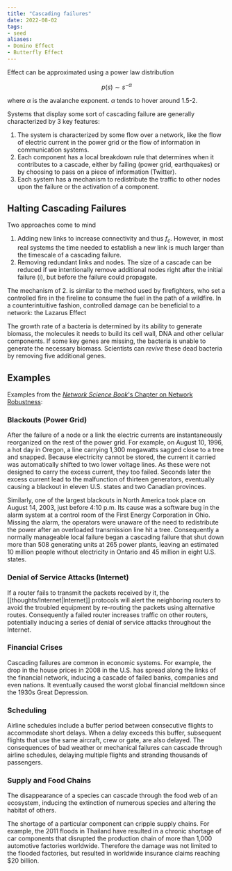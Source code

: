 ```yaml
---
title: "Cascading failures"
date: 2022-08-02
tags:
- seed
aliases:
- Domino Effect
- Butterfly Effect
---
```


Effect can be approximated using a power law distribution

$$p(s) \sim s^{-\alpha}$$

where $\alpha$ is the avalanche exponent. $\alpha$ tends to hover around 1.5-2.

Systems that display some sort of cascading failure are generally characterized by 3 key features:
1. The system is characterized by some flow over a network, like the flow of electric current in the power grid or the flow of information in communication systems.
2. Each component has a local breakdown rule that determines when it contributes to a cascade, either by failing (power grid, earthquakes) or by choosing to pass on a piece of information (Twitter).
3. Each system has a mechanism to redistribute the traffic to other nodes upon the failure or the activation of a component.

## Halting Cascading Failures
Two approaches come to mind
1. Adding new links to increase connectivity and thus $f_c$. However, in most real systems the time needed to establish a new link is much larger than the timescale of a cascading failure.
2. Removing redundant links and nodes. The size of a cascade can be reduced if we intentionally remove additional nodes right after the initial failure (i), but before the failure could propagate.

The mechanism of 2. is similar to the method used by firefighters, who set a controlled fire in the fireline to consume the fuel in the path of a wildfire. In a counterintuitive fashion, controlled damage can be beneficial to a network: the Lazarus Effect

The growth rate of a bacteria is determined by its ability to generate biomass, the molecules it needs to build its cell wall, DNA and other cellular components. If some key genes are missing, the bacteria is unable to generate the necessary biomass. Scientists can *revive* these dead bacteria by removing five additional genes.

## Examples
Examples from the [*Network Science Book*'s Chapter on Network Robustness](http://networksciencebook.com/chapter/8#cascading): 

### Blackouts (Power Grid)

After the failure of a node or a link the electric currents are instantaneously reorganized on the rest of the power grid. For example, on August 10, 1996, a hot day in Oregon, a line carrying 1,300 megawatts sagged close to a tree and snapped. Because electricity cannot be stored, the current it carried was automatically shifted to two lower voltage lines. As these were not designed to carry the excess current, they too failed. Seconds later the excess current lead to the malfunction of thirteen generators, eventually causing a blackout in eleven U.S. states and two Canadian provinces.

Similarly, one of the largest blackouts in North America took place on August 14, 2003, just before 4:10 p.m. Its cause was a software bug in the alarm system at a control room of the First Energy Corporation in Ohio. Missing the alarm, the operators were unaware of the need to redistribute the power after an overloaded transmission line hit a tree. Consequently a normally manageable local failure began a cascading failure that shut down more than 508 generating units at 265 power plants, leaving an estimated 10 million people without electricity in Ontario and 45 million in eight U.S. states.

### Denial of Service Attacks (Internet)

If a router fails to transmit the packets received by it, the [[thoughts/Internet|Internet]] protocols will alert the neighboring routers to avoid the troubled equipment by re-routing the packets using alternative routes. Consequently a failed router increases traffic on other routers, potentially inducing a series of denial of service attacks throughout the Internet.

### Financial Crises

Cascading failures are common in economic systems. For example, the drop in the house prices in 2008 in the U.S. has spread along the links of the financial network, inducing a cascade of failed banks, companies and even nations. It eventually caused the worst global financial meltdown since the 1930s Great Depression.

### Scheduling

Airline schedules include a buffer period between consecutive flights to accommodate short delays. When a delay exceeds this buffer, subsequent flights that use the same aircraft, crew or gate, are also delayed. The consequences of bad weather or mechanical failures can cascade through airline schedules, delaying multiple flights and stranding thousands of passengers. 

### Supply and Food Chains

The disappearance of a species can cascade through the food web of an ecosystem, inducing the extinction of numerous species and altering the habitat of others.

The shortage of a particular component can cripple supply chains. For example, the 2011 floods in Thailand have resulted in a chronic shortage of car components that disrupted the production chain of more than 1,000 automotive factories worldwide. Therefore the damage was not limited to the flooded factories, but resulted in worldwide insurance claims reaching $20 billion.